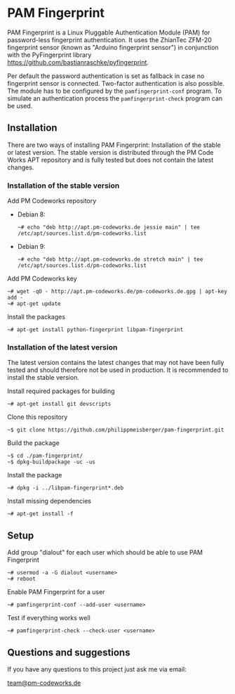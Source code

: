 PAM Fingerprint
===============

PAM Fingerprint is a Linux Pluggable Authentication Module (PAM) for password-less fingerprint authentication. It uses the ZhianTec ZFM-20 fingerprint sensor (known as "Arduino fingerprint sensor") in conjunction with the PyFingerprint library <https://github.com/bastianraschke/pyfingerprint>.

Per default the password authentication is set as fallback in case no fingerprint sensor is connected. Two-factor authentication is also possible. The module has to be configured by the `pamfingerprint-conf` program. To simulate an authentication process the `pamfingerprint-check` program can be used.

Installation
------------

There are two ways of installing PAM Fingerprint: Installation of the stable or latest version. The stable version is distributed through the PM Code Works APT repository and is fully tested but does not contain the latest changes.

### Installation of the stable version

Add PM Codeworks repository

* Debian 8:

    `~# echo "deb http://apt.pm-codeworks.de jessie main" | tee /etc/apt/sources.list.d/pm-codeworks.list`

* Debian 9:

    `~# echo "deb http://apt.pm-codeworks.de stretch main" | tee /etc/apt/sources.list.d/pm-codeworks.list`

Add PM Codeworks key

    ~# wget -qO - http://apt.pm-codeworks.de/pm-codeworks.de.gpg | apt-key add -
    ~# apt-get update

Install the packages

    ~# apt-get install python-fingerprint libpam-fingerprint

### Installation of the latest version

The latest version contains the latest changes that may not have been fully tested and should therefore not be used in production. It is recommended to install the stable version.

Install required packages for building

    ~# apt-get install git devscripts

Clone this repository

    ~$ git clone https://github.com/philippmeisberger/pam-fingerprint.git

Build the package

    ~$ cd ./pam-fingerprint/
    ~$ dpkg-buildpackage -uc -us

Install the package

    ~# dpkg -i ../libpam-fingerprint*.deb

Install missing dependencies

    ~# apt-get install -f

Setup
-----

Add group "dialout" for each user which should be able to use PAM Fingerprint

    ~# usermod -a -G dialout <username>
    ~# reboot

Enable PAM Fingerprint for a user

    ~# pamfingerprint-conf --add-user <username>

Test if everything works well

    ~# pamfingerprint-check --check-user <username>

Questions and suggestions
-------------------------

If you have any questions to this project just ask me via email:

<team@pm-codeworks.de>
